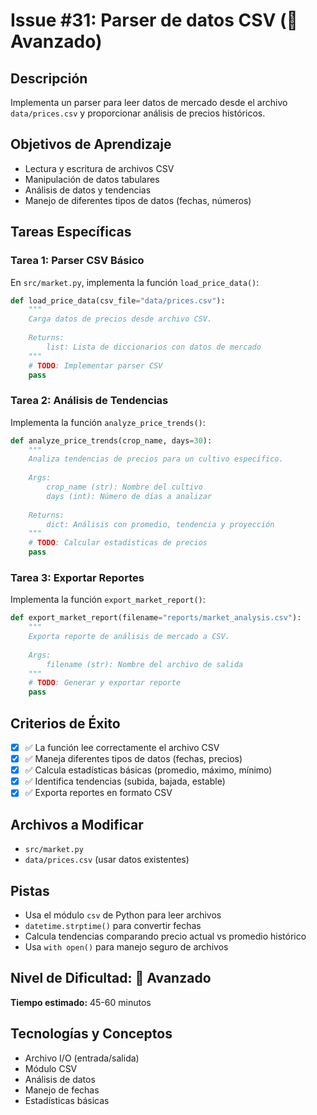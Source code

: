 # Issue #31: Parser de datos CSV (🔴 Avanzado)

## Descripción
Implementa un parser para leer datos de mercado desde el archivo `data/prices.csv` y proporcionar análisis de precios históricos.

## Objetivos de Aprendizaje
- Lectura y escritura de archivos CSV
- Manipulación de datos tabulares
- Análisis de datos y tendencias
- Manejo de diferentes tipos de datos (fechas, números)

## Tareas Específicas

### Tarea 1: Parser CSV Básico
En `src/market.py`, implementa la función `load_price_data()`:
```python
def load_price_data(csv_file="data/prices.csv"):
    """
    Carga datos de precios desde archivo CSV.
    
    Returns:
        list: Lista de diccionarios con datos de mercado
    """
    # TODO: Implementar parser CSV
    pass
```

### Tarea 2: Análisis de Tendencias
Implementa la función `analyze_price_trends()`:
```python
def analyze_price_trends(crop_name, days=30):
    """
    Analiza tendencias de precios para un cultivo específico.
    
    Args:
        crop_name (str): Nombre del cultivo
        days (int): Número de días a analizar
    
    Returns:
        dict: Análisis con promedio, tendencia y proyección
    """
    # TODO: Calcular estadísticas de precios
    pass
```

### Tarea 3: Exportar Reportes
Implementa la función `export_market_report()`:
```python
def export_market_report(filename="reports/market_analysis.csv"):
    """
    Exporta reporte de análisis de mercado a CSV.
    
    Args:
        filename (str): Nombre del archivo de salida
    """
    # TODO: Generar y exportar reporte
    pass
```

## Criterios de Éxito
- [x] ✅ La función lee correctamente el archivo CSV
- [x] ✅ Maneja diferentes tipos de datos (fechas, precios)
- [x] ✅ Calcula estadísticas básicas (promedio, máximo, mínimo)
- [x] ✅ Identifica tendencias (subida, bajada, estable)
- [x] ✅ Exporta reportes en formato CSV

## Archivos a Modificar
- `src/market.py`
- `data/prices.csv` (usar datos existentes)

## Pistas
- Usa el módulo `csv` de Python para leer archivos
- `datetime.strptime()` para convertir fechas
- Calcula tendencias comparando precio actual vs promedio histórico
- Usa `with open()` para manejo seguro de archivos

## Nivel de Dificultad: 🔴 Avanzado
**Tiempo estimado:** 45-60 minutos

## Tecnologías y Conceptos
- Archivo I/O (entrada/salida)
- Módulo CSV
- Análisis de datos
- Manejo de fechas
- Estadísticas básicas